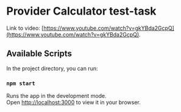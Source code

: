 # Provider Calculator test-task

Link to video: [https://www.youtube.com/watch?v=gkYBda2GcpQ](https://www.youtube.com/watch?v=gkYBda2GcpQ).

## Available Scripts

In the project directory, you can run:

### `npm start`

Runs the app in the development mode.\
Open [http://localhost:3000](http://localhost:3000) to view it in your browser.